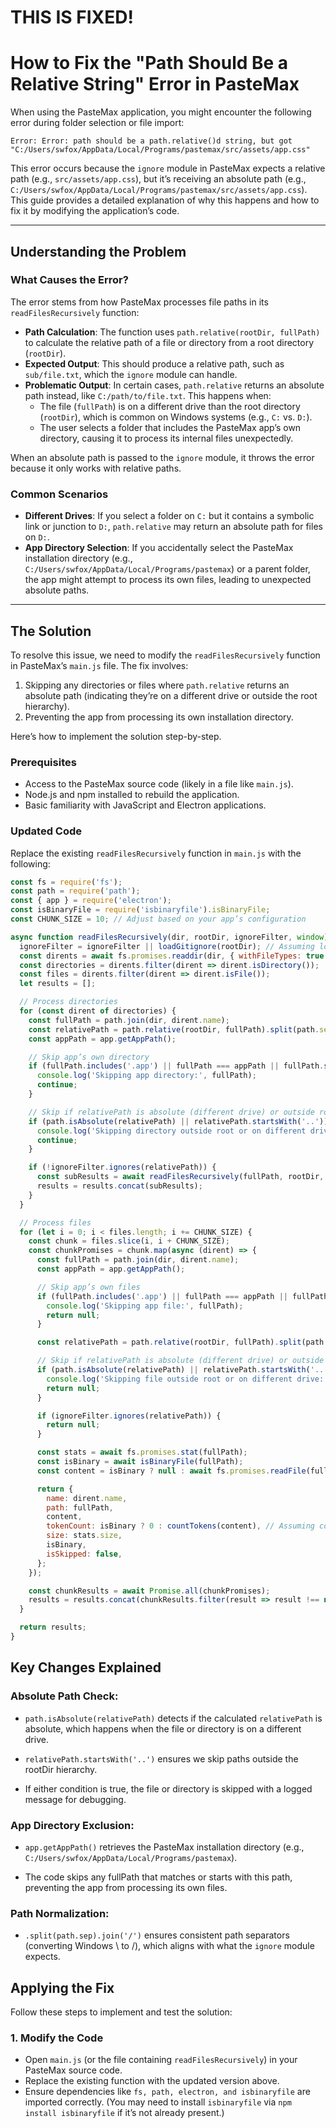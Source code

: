 # THIS IS FIXED!
# How to Fix the "Path Should Be a Relative String" Error in PasteMax

When using the PasteMax application, you might encounter the following error during folder selection or file import:
```
Error: Error: path should be a path.relative()d string, but got "C:/Users/swfox/AppData/Local/Programs/pastemax/src/assets/app.css"
```

This error occurs because the `ignore` module in PasteMax expects a relative path (e.g., `src/assets/app.css`), but it’s receiving an absolute path (e.g., `C:/Users/swfox/AppData/Local/Programs/pastemax/src/assets/app.css`). This guide provides a detailed explanation of why this happens and how to fix it by modifying the application’s code.

---

## Understanding the Problem

### What Causes the Error?

The error stems from how PasteMax processes file paths in its `readFilesRecursively` function:

- **Path Calculation**: The function uses `path.relative(rootDir, fullPath)` to calculate the relative path of a file or directory from a root directory (`rootDir`).
- **Expected Output**: This should produce a relative path, such as `sub/file.txt`, which the `ignore` module can handle.
- **Problematic Output**: In certain cases, `path.relative` returns an absolute path instead, like `C:/path/to/file.txt`. This happens when:
  - The file (`fullPath`) is on a different drive than the root directory (`rootDir`), which is common on Windows systems (e.g., `C:` vs. `D:`).
  - The user selects a folder that includes the PasteMax app’s own directory, causing it to process its internal files unexpectedly.

When an absolute path is passed to the `ignore` module, it throws the error because it only works with relative paths.

### Common Scenarios

- **Different Drives**: If you select a folder on `C:` but it contains a symbolic link or junction to `D:`, `path.relative` may return an absolute path for files on `D:`.
- **App Directory Selection**: If you accidentally select the PasteMax installation directory (e.g., `C:/Users/swfox/AppData/Local/Programs/pastemax`) or a parent folder, the app might attempt to process its own files, leading to unexpected absolute paths.

---

## The Solution

To resolve this issue, we need to modify the `readFilesRecursively` function in PasteMax’s `main.js` file. The fix involves:

1. Skipping any directories or files where `path.relative` returns an absolute path (indicating they’re on a different drive or outside the root hierarchy).
2. Preventing the app from processing its own installation directory.

Here’s how to implement the solution step-by-step.

### Prerequisites

- Access to the PasteMax source code (likely in a file like `main.js`).
- Node.js and npm installed to rebuild the application.
- Basic familiarity with JavaScript and Electron applications.

### Updated Code

Replace the existing `readFilesRecursively` function in `main.js` with the following:

```javascript
const fs = require('fs');
const path = require('path');
const { app } = require('electron');
const isBinaryFile = require('isbinaryfile').isBinaryFile;
const CHUNK_SIZE = 10; // Adjust based on your app’s configuration

async function readFilesRecursively(dir, rootDir, ignoreFilter, window) {
  ignoreFilter = ignoreFilter || loadGitignore(rootDir); // Assuming loadGitignore is defined elsewhere
  const dirents = await fs.promises.readdir(dir, { withFileTypes: true });
  const directories = dirents.filter(dirent => dirent.isDirectory());
  const files = dirents.filter(dirent => dirent.isFile());
  let results = [];

  // Process directories
  for (const dirent of directories) {
    const fullPath = path.join(dir, dirent.name);
    const relativePath = path.relative(rootDir, fullPath).split(path.sep).join('/');
    const appPath = app.getAppPath();

    // Skip app’s own directory
    if (fullPath.includes('.app') || fullPath === appPath || fullPath.startsWith(appPath)) {
      console.log('Skipping app directory:', fullPath);
      continue;
    }

    // Skip if relativePath is absolute (different drive) or outside root
    if (path.isAbsolute(relativePath) || relativePath.startsWith('..')) {
      console.log('Skipping directory outside root or on different drive:', fullPath);
      continue;
    }

    if (!ignoreFilter.ignores(relativePath)) {
      const subResults = await readFilesRecursively(fullPath, rootDir, ignoreFilter, window);
      results = results.concat(subResults);
    }
  }

  // Process files
  for (let i = 0; i < files.length; i += CHUNK_SIZE) {
    const chunk = files.slice(i, i + CHUNK_SIZE);
    const chunkPromises = chunk.map(async (dirent) => {
      const fullPath = path.join(dir, dirent.name);
      const appPath = app.getAppPath();

      // Skip app’s own files
      if (fullPath.includes('.app') || fullPath === appPath || fullPath.startsWith(appPath)) {
        console.log('Skipping app file:', fullPath);
        return null;
      }

      const relativePath = path.relative(rootDir, fullPath).split(path.sep).join('/');

      // Skip if relativePath is absolute (different drive) or outside root
      if (path.isAbsolute(relativePath) || relativePath.startsWith('..')) {
        console.log('Skipping file outside root or on different drive:', fullPath);
        return null;
      }

      if (ignoreFilter.ignores(relativePath)) {
        return null;
      }

      const stats = await fs.promises.stat(fullPath);
      const isBinary = await isBinaryFile(fullPath);
      const content = isBinary ? null : await fs.promises.readFile(fullPath, 'utf8');

      return {
        name: dirent.name,
        path: fullPath,
        content,
        tokenCount: isBinary ? 0 : countTokens(content), // Assuming countTokens is defined
        size: stats.size,
        isBinary,
        isSkipped: false,
      };
    });

    const chunkResults = await Promise.all(chunkPromises);
    results = results.concat(chunkResults.filter(result => result !== null));
  }

  return results;
}
```
## Key Changes Explained
### Absolute Path Check:
- `path.isAbsolute(relativePath)` detects if the calculated `relativePath` is absolute, which happens when the file or directory is on a different drive.

- `relativePath.startsWith('..')` ensures we skip paths outside the rootDir hierarchy.

- If either condition is true, the file or directory is skipped with a logged message for debugging.

### App Directory Exclusion:
- `app.getAppPath()` retrieves the PasteMax installation directory (e.g., `C:/Users/swfox/AppData/Local/Programs/pastemax`).

- The code skips any fullPath that matches or starts with this path, preventing the app from processing its own files.

### Path Normalization:
- `.split(path.sep).join('/')` ensures consistent path separators (converting Windows \ to /), which aligns with what the `ignore` module expects.

## Applying the Fix
Follow these steps to implement and test the solution:

### 1. Modify the Code
- Open `main.js` (or the file containing `readFilesRecursively`) in your PasteMax source code.
- Replace the existing function with the updated version above.
- Ensure dependencies like `fs, path, electron, and isbinaryfile` are imported correctly. (You may need to install `isbinaryfile` via `npm install isbinaryfile` if it’s not already present.)